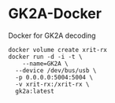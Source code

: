 # GK2A-Docker
Docker for GK2A decoding

```
docker volume create xrit-rx
docker run -d -i -t \
	--name=GK2A \
  --device /dev/bus/usb \
  -p 0.0.0.0:5004:5004 \
  -v xrit-rx:/xrit-rx \
  gk2a:latest
```

